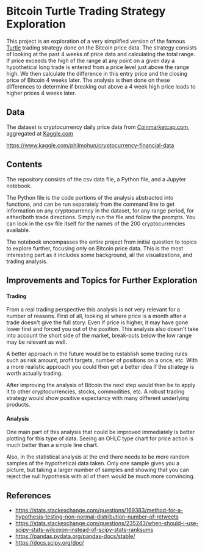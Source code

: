 # Bitcoin Turtle Trading Strategy Exploration

This project is an exploration of a very simplified version of the famous [Turtle](http://www.turtletrader.com/)
trading strategy done on the Bitcoin price data.  The strategy consists of looking
at the past 4 weeks of price data and calculating the total range.  If price exceeds
the high of the range at any point on a given day a hypothetical long trade is
entered from a price level just above the range high.  We then calculate the difference
in this entry price and the closing price of Bitcoin 4 weeks later.  The analysis
is then done on these differences to determine if breaking out above a 4 week high
price leads to higher prices 4 weeks later.

## Data

The dataset is cryptocurrency daily price data from [Coinmarketcap.com](https://coinmarketcap.com/), aggregated at [Kaggle.com](https://www.kaggle.com/)

https://www.kaggle.com/philmohun/cryptocurrency-financial-data

## Contents

The repository consists of the csv data file, a Python file, and a Jupyter notebook.  

The Python file is the code portions of the analysis abstracted into functions, and
can be run separately from the command line to get information on any cryptocurrency
in the dataset, for any range period, for either/both trade directions. Simply run the
file and follow the prompts.  You can look in the csv file itself for the names of
the 200 cryptocurrencies available.

The notebook encompasses the entire project from initial question to topics to explore further,
focusing only on Bitcoin price data.  This is the most interesting part as it includes
some background, all the visualizations, and trading analysis.

##

## Improvements and Topics for Further Exploration

#### Trading

From a real trading perspective this analysis is not very relevant for a number of
reasons.  First of all, looking at where price is a month after a trade doesn't give
the full story.  Even if price is higher, it may have gone lower first and forced
you out of the position.  This analysis also doesn't take into account the short
side of the market, break-outs below the low range may be relevant as well.  

A better approach in the future would be to establish some trading rules such as risk
amount, profit targets, number of positions on a once, etc.  With a more realistic
approach you could then get a better idea if the strategy is worth actually trading.

After improving the analysis of Bitcoin the next step would then be to apply it to
other cryptocurrencies, stocks, commodities, etc.  A robust trading strategy would
show positive expectancy with many different underlying products.

#### Analysis

One main part of this analysis that could be improved immediately is better plotting
for this type of data.  Seeing an OHLC type chart for price action is much better
than a simple line chart.

Also, in the statistical analysis at the end there needs to be more random samples of
the hypothetical data taken.  Only one sample gives you a picture, but taking a
larger number of samples and showing that you can reject the null hypothesis with
all of them would be much more convincing.

## References

  * https://stats.stackexchange.com/questions/169383/method-for-a-hypothesis-testing-non-normal-distribution-number-of-retweets
  * https://stats.stackexchange.com/questions/235243/when-should-i-use-scipy-stats-wilcoxon-instead-of-scipy-stats-ranksums
  * https://pandas.pydata.org/pandas-docs/stable/
  * https://docs.scipy.org/doc/
